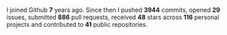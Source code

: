 
I joined Github **7** years ago. Since then I pushed **3944** commits, opened **29** issues, submitted **886** pull requests, received **48** stars across **116** personal projects and contributed to **41** public repositories.
